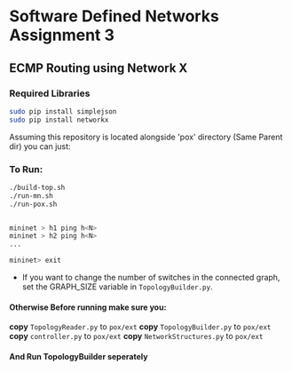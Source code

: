 # Software Defined Networks Assignment 3

## ECMP Routing using Network X


### Required Libraries

```bash
sudo pip install simplejson
sudo pip install networkx
```


Assuming this repository is located alongside 'pox' directory (Same Parent dir) you can just:


### To Run:

```bash
./build-top.sh
./run-mn.sh
./run-pox.sh


mininet > h1 ping h<N>
mininet > h2 ping h<N>
...

mininet> exit
```

* If you want to change the number of switches in the connected graph, set the GRAPH_SIZE variable in `TopologyBuilder.py`.


#### Otherwise Before running make sure you:
**copy** `TopologyReader.py`      to  `pox/ext`
**copy** `TopologyBuilder.py`     to  `pox/ext`
**copy** `controller.py`          to  `pox/ext`
**copy** `NetworkStructures.py`   to  `pox/ext`

#### And Run TopologyBuilder seperately


